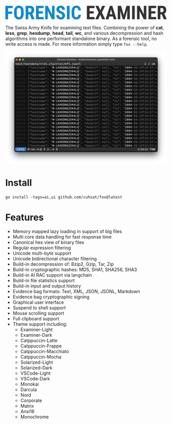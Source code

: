 ![](assets/logo.png "Forensic Examiner")

The Swiss Army Knife for examining text files. Combining the power of **cat**, **less**, **grep**, **hexdump**, **head**, **tail**, **wc**, and various decompression and hash algorithms into one performant standalone binary. As a forensic tool, no write access is made. For more information simply type `fox --help`.

![](assets/demo.png "Demo")

# Install

```console
go install -tags=ai,ui github.com/cuhsat/fox@latest
```

# Features
* Memory mapped lazy loading in support of big files
* Multi core data handling for fast response time
* Canonical hex view of binary files
* Regular expression filtering
* Unicode multi-byte support
* Unicode bidirectional character filtering
* Build-in decompression of: Bzip2, Gzip, Tar, Zip
* Build-in cryptographic hashes: MD5, SHA1, SHA256, SHA3
* Build-in AI RAC support via langchain
* Build-in file statistics support
* Build-in input and output history
* Evidence bag formats: Text, XML, JSON, JSONL, Markdown
* Evidence bag cryptographic signing
* Graphical user interface
* Suspend to shell support
* Mouse scrolling support
* Full clipboard support
* Theme support including:
  *  Examiner-Light
  *  Examiner-Dark
  *  Catppuccin-Latte
  *  Catppuccin-Frappe
  *  Catppuccin-Macchiato
  *  Catppuccin-Mocha
  *  Solarized-Light
  *  Solarized-Dark
  *  VSCode-Light
  *  VSCode-Dark
  *  Monokai
  *  Darcula
  *  Nord
  *  Corporate
  *  Matrix
  *  Ansi16
  *  Monochrome
